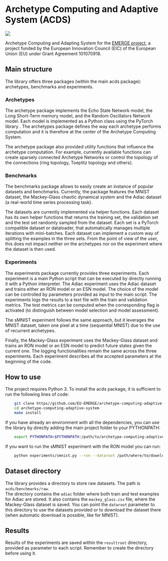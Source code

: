 # Archetype Computing and Adaptive System (ACDS)
<img src="./credit.svg">

Archetype Computing and Adapting System for the [EMERGE project](https://eic-emerge.eu/), a project funded by the European Innovation Council (EIC) of the European Union (EU) under Grant Agreement 101070918.

## Main structure
The library offers three packages (within the main acds package): archetypes, benchmarks and experiments.

### Archetypes
The archetype package implements the Echo State Network model, the Long Short-Term memory model, and the Random Oscillators Network model.
Each model is implemented as a Python class using the PyTorch library . The archetypes package defines the way each archetype performs computation and it is therefore at the center of the Archetype Computing System.

The archetype package also provided utility functions that influence the archetype computation. For example, currently available functions can create sparsely connected Archetype Networks or control the topology of the connections (ring topology, Toeplitz topology and others).

### Benchmarks
The benchmarks package allows to easily create an instance of popular datasets and benchmarks.
Currently, the package features the MNIST dataset, the Mackey-Glass chaotic dynamical system and the Adiac dataset (a real-world time series processing task).

The datasets are currently implemented via helper functions. Each dataset has its own helper functions that returns the training set, the validation set and the test set randomly sampled from the dataset.
Each set is a PyTorch compatible dataset or dataloader, that automatically manages multiple iterations with mini-batches.
Each dataset can implement a custom way of splitting the examples in the three sets.
From the point of view of the user, this does not impact neither on the archetypes nor on the experiment where the dataset is then used.

### Experiments
The experiments package currently provides three experiments.
Each experiment is a main Python script that can be executed by directly running it with a Python interpreter.
The Adiac experiment uses the Adiac dataset and trains either an RON model or an ESN model.
The choice of the model can be controlled by parameters provided as input to the main script.
The experiments logs the results to a text file with the train and validation metrics.
The test metrics can be computed when the corresponding flag is activated (to distinguish between model selection and model assessment).

The sMNIST experiment follows the same approach, but it leverages the MNIST dataset, taken one pixel at a time (sequential MNIST) due to the use of recurrent archetypes.

Finally, the Mackey-Glass experiment uses the Mackey-Glass dataset and trains an RON model or an ESN model to predict future states given the current one.
The logging functionalities remain the same across the three experiments. Each experiment describes all the accepted parameters at the beginning of the code.

## How to use
The project requires Python 3. To install the acds package, it is sufficient to run
the following lines of code:
```bash
    git clone https//github.com/EU-EMERGE/archetype-computing-adaptive-system
    cd archetype-computing-adaptive-system
    make install
```

If you have already an environment with all the dependencies, you can use the library by directly adding the main project folder to your PYTHONPATH:  
```bash
    export PYTHONPATH=$PYTHONPATH:/path/to/archetype-computing-adaptive-system
```

If you want to run the sMNIST experiment with the RON model you can run:
```bash
    python experiments/smnist.py --ron --dataroot /path/where/to/download/mnist
```

## Dataset directory
The library provides a directory to store raw datasets. The path is `acds/benchmarks/raw`.  
The directory contains the `adiac` folder where both train and test examples for Adiac are stored. 
It also contains the `mackey_glass.csv` file, where the Mackey-Glass dataset is saved. 
You can point the `dataroot` parameter to this directory to use the datasets provided or to download the dataset there (when automatic download is possible, like for MNIST).

## Results
Results of the experiments are saved within the `resultroot` directory, provided as parameter to each script. Remember to create the directory before using it.